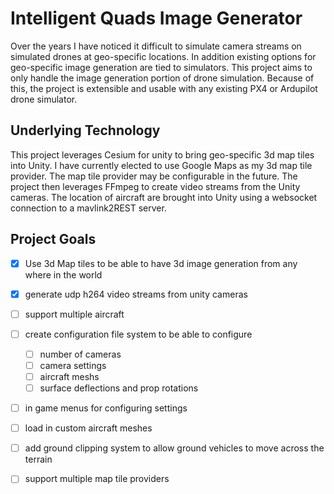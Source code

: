 # Intelligent Quads Image Generator

Over the years I have noticed it difficult to simulate camera streams on simulated drones at geo-specific locations. In addition existing options for geo-specific image generation are tied to simulators. This project aims to only handle the image generation portion of drone simulation. Because of this, the project is extensible and usable with any existing PX4 or Ardupilot drone simulator. 

## Underlying Technology

This project leverages Cesium for unity to bring geo-specific 3d map tiles into Unity. I have currently elected to use Google Maps as my 3d map tile provider. The map tile provider may be configurable in the future. The project then leverages FFmpeg to create video streams from the Unity cameras. The location of aircraft are brought into Unity using a websocket connection to a mavlink2REST server. 

## Project Goals

- [x] Use 3d Map tiles to be able to have 3d image generation from any where in the world
- [x] generate udp h264 video streams from unity cameras
- [ ] support multiple aircraft
- [ ] create configuration file system to be able to configure
    - [ ] number of cameras
    - [ ] camera settings
    - [ ] aircraft meshs 
    - [ ] surface deflections and prop rotations
- [ ] in game menus for configuring settings
- [ ] load in custom aircraft meshes
- [ ] add ground clipping system to allow ground vehicles to move across the terrain
- [ ] support multiple map tile providers

